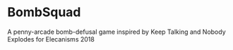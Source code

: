 # BombSquad
A penny-arcade bomb-defusal game inspired by Keep Talking and Nobody Explodes for Elecanisms 2018
